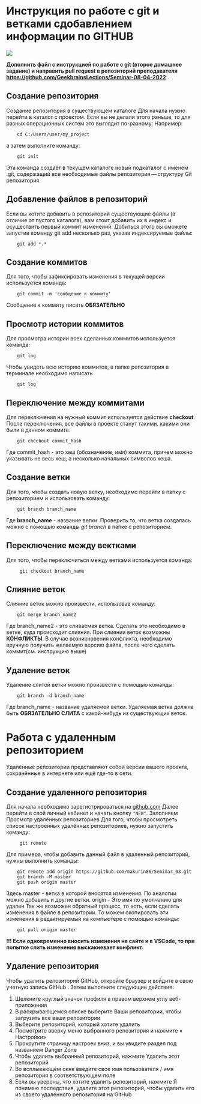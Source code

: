 # Инструкция по работе с git и ветками сдобавлением информации по GITHUB
![](https://avatars.mds.yandex.net/i?id=e928f2f21cf8bb888b08fcc79cf58d80-5527569-images-thumbs&n=13&exp=1)  

**Дополнить файл с инструкцией по работе с git (второе домашнее задание) и направить pull request в репозиторий преподавателя https://github.com/GeekbrainsLections/Seminar-08-04-2022** .

## Создание репозитория

Создание репозитория в существующем каталоге
Для начала нужно перейти в каталог с проектом. Если вы не делали этого раньше, то для разных операционных систем это выглядит по-разному:
Например:

        cd C:/Users/user/my_project  

а затем выполните команду:

        git init  

Эта команда создаёт в текущем каталоге новый подкаталог с именем .git, содержащий все необходимые файлы репозитория — структуру Git репозитория. 

## Добавление файлов в репозиторий
Если вы хотите добавить в репозиторий существующие файлы (в отличие от пустого каталога), вам стоит добавить их в индекс и осуществить первый коммит изменений. Добиться этого вы сможете запустив команду git add несколько раз, указав индексируемые файлы:

        git add *.* 

## Создание коммитов

Для того, чтобы зафиксировать изменения в текущей версии используется команда:  
         
        git commit -m 'сообщение к коммиту' 

Сообщение к коммиту писать **ОБЯЗАТЕЛЬНО**

## Просмотр истории коммитов
Для просмотра истории всех сделанных коммитов используется команда:

        git log

 Чтобы увидеть всю историю коммитов, в папке репозитория в терминале необходимо написать   
        
        git log

## Переключение между коммитами
Для переключения на нужный коммит используется действие **checkout**.
После переключения, все файлы в проекте станут такими, какими они были в данном коммите.
        
        git checkout commit_hash

Где commit_hash - это хеш (обозначение, имя) коммита, причем можно указывать не весь хеш, а несколько начальных символов хеша.

## Создание ветки

Для того, чтобы создать новую ветку, необходимо перейти в папку с репозиторием и использовать команду:

        git branch branch_name

 Где **branch_name** - название ветки. Проверить то, что ветка создалась можно с помощью команды *git branch* в папке с репозиторием.

## Переключение между вектками
Для того, чтобы переключиться между ветками используется команда:  
        
         git checkout branch_name 

## Слияние веток
Слияние веток можно произвести, использовав команду:  
        
        git merge branch_name2

Где branch_name2 - это сливаемая ветка.
Сделать это необходимо в ветке, куда происходит слияния. При слиянии веток возможны **КОНФЛИКТЫ**. В случае возникновения конфликта, необходимо вручную получить желаемую версию файла, после чего сделать коммит(см. инструкцию выше)

## Удаление веток
Удаление слитой ветки можно произвести с помощью команды:  
        
        git branch -d branch_name
Где branch_name - название удаляемой ветки. Удаляемая ветка должна быть **ОБЯЗАТЕЛЬНО СЛИТА** с какой-нибудь из существующих веток.
# Работа с удаленным репозиторием
Удалённые репозитории представляют собой версии вашего проекта, сохранённые в интернете или ещё где-то в сети.
## Создание удаленного репозитория   
Для начала необходимо зарегистрироваться на   [github.com](https://github.com/ "Прямая ссылка на источник")
Далее перейти в свой личный кабинет и начать кнопку `"NEW"`.
Заполняем
Просмотр удалённых репозиториев
Для того, чтобы просмотреть список настроенных удалённых репозиториев, нужно запустить команду:  
        
         git remote

 
Для примера, чтобы добавить данный файл в удаленный репозиторий, нужны выполнить команды:  

        git remote add origin https://github.com/makurin86/Seminar_03.git
        git branch -M master
        git push origin master
Здесь master -  ветка в которой вносятся изменения. По аналогии можно добавить и другие ветки. origin - Это имя по умолчанию для удален
Так же возможен обратный процесс, то есть, если сделать изменения в файле в репозитории. То можем скопировать эти изменения в редактируемый на компьютере с помощью команды:
        
        git pull origin master
**!!! Если одновременно вносить изменения на сайте и в VSCode, то при попытке слить изменения выскакиевает конфликт.**

## Удаление репозитория

Чтобы удалить репозиторий GitHub, откройте браузер и войдите в свою учетную запись GitHub . Затем выполните следующие действия:
1. Щелкните круглый значок профиля в правом верхнем углу веб-приложения
2. В раскрывающемся списке выберите Ваши репозитории, чтобы загрузить все ваши репозитории
3. Выберите репозиторий, который хотите удалить
4. Посмотрите вверху меню выбранного репозитория и нажмите « Настройки»
5. Прокрутите страницу настроек вниз, и вы увидите раздел под названием Danger Zone
6. Чтобы удалить выбранный репозиторий, нажмите Удалить этот репозиторий
7. Во всплывающем окне введите свое имя пользователя / имя репозитория в соответствующем поле
8. Если вы уверены, что хотите удалить репозиторий, нажмите Я понимаю последствия, удалите этот репозиторий, чтобы удалить его из своего удаленного репозитория на GitHub
